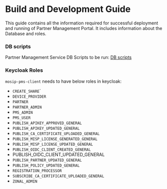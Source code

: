 # Build and Development Guide

This guide contains all the information required for successful deployment and running of Partner Management Portal. It includes information about the Database and roles.

### DB scripts

Partner Management Service DB Scripts to be run: [DB scripts](https://github.com/mosip/partner-management-services/tree/develop-pmp-revamp/db\_scripts/mosip\_pms)

### Keycloak Roles

`mosip-pms-client` needs to have below roles in keycloak:

* `CREATE_SHARE`\`
* `DEVICE_PROVIDER`
* `PARTNER`
* `PARTNER_ADMIN`
* `PMS_ADMIN`
* `PMS_USER`
* `PUBLISH_APIKEY_APPROVED_GENERAL`
* `PUBLISH_APIKEY_UPDATED_GENERAL`
* `PUBLISH_CA_CERTIFICATE_UPLOADED_GENERAL`
* `PUBLISH_MISP_LICENSE_GENERATED_GENERAL`
* `PUBLISH_MISP_LICENSE_UPDATED_GENERAL`
* `PUBLISH_OIDC_CLIENT_CREATED_GENERAL`
* PUBLISH\_OIDC\_CLIENT\_UPDATED\_GENERAL
* `PUBLISH_PARTNER_UPDATED_GENERAL`
* `PUBLISH_POLICY_UPDATED_GENERAL`
* `REGISTRATION_PROCESSOR`
* `SUBSCRIBE_CA_CERTIFICATE_UPLOADED_GENERAL`
* `ZONAL_ADMIN`
